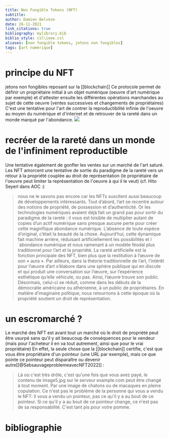 ```yaml
---
title: Non Fungible Tokens (NFT)
subtitle:
author: Damien Belvèze
date: 26-11-2021
link_citations: true
bibliography: mylibrary.bib
biblio_style: csl\ieee.csl
aliases: [non fongible tokens, jetons non fongibles]
tags: [art numérique]
---
```


# principe du NFT

jetons non fongibles reposant sur la [[blockchain]]
Ce protocole permet de définir un propriétaire initial à un objet numérique (oeuvre d'art numérique par exemple) et d'attester ensuite les différentes opérations marchandes au sujet de cette oeuvre (ventes successives et changements de propriétaires)
C'est une tentative pour l'art de contrer la reproductibilité infinie de l'oeuvre au moyen du numérique et d'internet et de retrouver de la rareté dans un monde marqué par l'abondance.
![](NFT_tokens.png)


# recréer de la rareté dans un monde de l'infiniment reproductible

Une tentative également de gonfler les ventes sur un marché de l'art saturé.
Les NFT amorcent une tentative de sortie du paradigme de la rareté vers un retour à la propriété couplée au droit de représentation (le propriétaire de l'oeuvre peut limiter la représentation de l'oeuvre à qui il le veut) (cf. Hito Seyerl dans AOC :)

>nous ne le savons pas encore car les NFTs suscitent aussi beaucoup de développements intéressants. Tout d’abord, l’art se recentre autour des notions de propriété, de possession et d’authenticité. Or les technologies numériques avaient déjà fait un grand pas pour sortir du paradigme de la rareté : il vous est loisible de multiplier autant de copies d’un actif numérique sans presque aucune perte pour créer cette magnifique abondance numérique. L’absence de toute espèce d’original, c’était la beauté de la chose. Aujourd’hui, cette dynamique fait machine arrière, réduisant artificiellement les possibilités et l´abondance numérique et nous ramenant à un modèle féodal plus traditionnel pour l’art et la propriété. La rareté artificielle est la fonction principale des NFT, bien plus que la restitution à l’œuvre de son « aura ». Par ailleurs, dans la théorie traditionnelle de l’art, l’intérêt pour l’œuvre d’art s’élabore dans une sphère publique qui en discute et qui produit une conversation sur l’œuvre, sur l’expérience esthétique qu’elle véhicule, ou pas. Ainsi, l’œuvre trouve son public. Désormais, celui-ci se réduit, comme dans les débuts de la démocratie américaine ou athénienne, à un public de propriétaires. En matière d’imaginaire politique, nous retournons à cette époque où la propriété soutient un droit de représentation.

# un escromarché ?

Le marché des NFT est avant tout un marché où le droit de propriété peut être usurpé sans qu'il y ait beaucoup de conséquences pour le vendeur (mais pour l'acheteur il en va tout autrement, ainsi que pour le vrai propriétaire)
En effet, la seule chose que la [[blockchain]] certifie, c'est que vous être propriétaire d'un pointeur (une URL par exemple), mais ce que pointe ce pointeur peut disparaître ou devenir autre[[@SebsauvageproblemeavecNFT2022]] : 

>Là où c'est très drôle, c'est qu'une fois que vous avez payé, le contenu de image5.jpg sur le serveur example.com peut être changé à tout moment. Par une image de chatons ou de macaques en pleine copulation. Ce n'est pas le problème de la personne qui vous a vendu le NFT: Il vous a vendu un pointeur, pas ce qu'il y a au bout de ce pointeur. Si ce qu'il y a au bout de ce pointeur change, ce n'est pas de sa responsabilité. C'est tant pis pour votre pomme. 





# bibliographie

